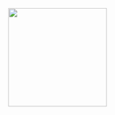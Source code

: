 <a href="https://open.spotify.com/track/0qRR9d89hIS0MHRkQ0ejxX?si=5986c4a87dd34b8b" title="Hall and Oates - Rich Girl">
  <img src="https://www.startpage.com/av/proxy-image?piurl=https%3A%2F%2Fupload.wikimedia.org%2Fwikipedia%2Fen%2Fa%2Fa8%2FRichGirlHall%2526Oates.jpg&sp=1739583233Tf063f06248a27eab21d4b3c86d9f753f6fa5c91184907409d558f009169b43b0" width="200" height="200">
</a>